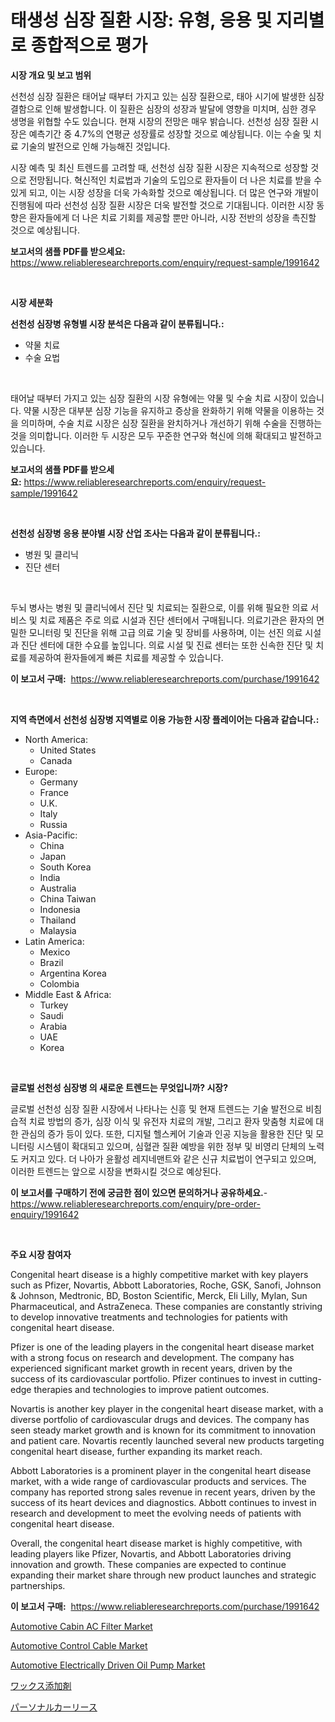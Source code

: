 <p><h1>태생성 심장 질환 시장: 유형, 응용 및 지리별로 종합적으로 평가</h1></p><p><strong>시장 개요 및 보고 범위</strong></p>
<p><p> 선천성 심장 질환은 태어날 때부터 가지고 있는 심장 질환으로, 태아 시기에 발생한 심장 결함으로 인해 발생합니다. 이 질환은 심장의 성장과 발달에 영향을 미치며, 심한 경우 생명을 위협할 수도 있습니다. 현재 시장의 전망은 매우 밝습니다. 선천성 심장 질환 시장은 예측기간 중 4.7%의 연평균 성장률로 성장할 것으로 예상됩니다. 이는 수술 및 치료 기술의 발전으로 인해 가능해진 것입니다.</p><p>시장 예측 및 최신 트렌드를 고려할 때, 선천성 심장 질환 시장은 지속적으로 성장할 것으로 전망됩니다. 혁신적인 치료법과 기술의 도입으로 환자들이 더 나은 치료를 받을 수 있게 되고, 이는 시장 성장을 더욱 가속화할 것으로 예상됩니다. 더 많은 연구와 개발이 진행됨에 따라 선천성 심장 질환 시장은 더욱 발전할 것으로 기대됩니다. 이러한 시장 동향은 환자들에게 더 나은 치료 기회를 제공할 뿐만 아니라, 시장 전반의 성장을 촉진할 것으로 예상됩니다.</p></p>
<p><strong>보고서의 샘플 PDF를 받으세요:</strong> <a href="https://www.reliableresearchreports.com/enquiry/request-sample/1991642">https://www.reliableresearchreports.com/enquiry/request-sample/1991642</a></p>
<p>&nbsp;</p>
<p><strong>시장 세분화</strong></p>
<p><strong>선천성 심장병 유형별 시장 분석은 다음과 같이 분류됩니다.:</strong></p>
<p><ul><li>약물 치료</li><li>수술 요법</li></ul></p>
<p>&nbsp;</p>
<p><p>태어날 때부터 가지고 있는 심장 질환의 시장 유형에는 약물 및 수술 치료 시장이 있습니다. 약물 시장은 대부분 심장 기능을 유지하고 증상을 완화하기 위해 약물을 이용하는 것을 의미하며, 수술 치료 시장은 심장 질환을 완치하거나 개선하기 위해 수술을 진행하는 것을 의미합니다. 이러한 두 시장은 모두 꾸준한 연구와 혁신에 의해 확대되고 발전하고 있습니다.</p></p>
<p><strong>보고서의 샘플 PDF를 받으세요:</strong>&nbsp;<a href="https://www.reliableresearchreports.com/enquiry/request-sample/1991642">https://www.reliableresearchreports.com/enquiry/request-sample/1991642</a></p>
<p>&nbsp;</p>
<p><strong> 선천성 심장병 응용 분야별 시장 산업 조사는 다음과 같이 분류됩니다.:</strong></p>
<p><ul><li>병원 및 클리닉</li><li>진단 센터</li></ul></p>
<p>&nbsp;</p>
<p><p>두뇌 병사는 병원 및 클리닉에서 진단 및 치료되는 질환으로, 이를 위해 필요한 의료 서비스 및 치료 제품은 주로 의료 시설과 진단 센터에서 구매됩니다. 의료기관은 환자의 면밀한 모니터링 및 진단을 위해 고급 의료 기술 및 장비를 사용하며, 이는 선진 의료 시설과 진단 센터에 대한 수요를 높입니다. 의료 시설 및 진료 센터는 또한 신속한 진단 및 치료를 제공하여 환자들에게 빠른 치료를 제공할 수 있습니다.</p></p>
<p><strong>이 보고서 구매:</strong>&nbsp; <a href="https://www.reliableresearchreports.com/purchase/1991642">https://www.reliableresearchreports.com/purchase/1991642</a></p>
<p>&nbsp;</p>
<p><strong>지역 측면에서 선천성 심장병 지역별로 이용 가능한 시장 플레이어는 다음과 같습니다.:</strong></p>
<p><ul>
    <li>
        North America:
        <ul>
            <li>United States</li>
            <li>Canada</li>
        </ul>
    </li>
    <li>
        Europe:
        <ul>
            <li>Germany</li>
            <li>France</li>
            <li>U.K.</li>
            <li>Italy</li>
            <li>Russia</li>
        </ul>
    </li>
    <li>
        Asia-Pacific:
        <ul>
            <li>China</li>
            <li>Japan</li>
            <li>South Korea</li>
            <li>India</li>
            <li>Australia</li>
            <li>China Taiwan</li>
            <li>Indonesia</li>
            <li>Thailand</li>
            <li>Malaysia</li>
        </ul>
    </li>
    <li>
        Latin America:
        <ul>
            <li>Mexico</li>
            <li>Brazil</li>
            <li>Argentina Korea</li>
            <li>Colombia</li>
        </ul>
    </li>
    <li>
        Middle East & Africa:
        <ul>
            <li>Turkey</li>
            <li>Saudi</li>
            <li>Arabia</li>
            <li>UAE</li>
            <li>Korea</li>
        </ul>
    </li>
    </ul></p>
<p>&nbsp;</p>
<p><strong>글로벌 선천성 심장병 의 새로운 트렌드는 무엇입니까? 시장?</strong></p>
<p><p>글로벌 선천성 심장 질환 시장에서 나타나는 신흥 및 현재 트렌드는 기술 발전으로 비침습적 치료 방법의 증가, 심장 이식 및 유전자 치료의 개발, 그리고 환자 맞춤형 치료에 대한 관심의 증가 등이 있다. 또한, 디지털 헬스케어 기술과 인공 지능을 활용한 진단 및 모니터링 시스템이 확대되고 있으며, 심혈관 질환 예방을 위한 정부 및 비영리 단체의 노력도 커지고 있다. 더 나아가 윤활성 레지네맨트와 같은 신규 치료법이 연구되고 있으며, 이러한 트렌드는 앞으로 시장을 변화시킬 것으로 예상된다.</p></p>
<p><strong>이 보고서를 구매하기 전에 궁금한 점이 있으면 문의하거나 공유하세요.</strong>- <a href="https://www.reliableresearchreports.com/enquiry/pre-order-enquiry/1991642">https://www.reliableresearchreports.com/enquiry/pre-order-enquiry/1991642</a></p>
<p>&nbsp;</p>
<p><strong>주요 시장 참여자</strong></p>
<p><p>Congenital heart disease is a highly competitive market with key players such as Pfizer, Novartis, Abbott Laboratories, Roche, GSK, Sanofi, Johnson & Johnson, Medtronic, BD, Boston Scientific, Merck, Eli Lilly, Mylan, Sun Pharmaceutical, and AstraZeneca. These companies are constantly striving to develop innovative treatments and technologies for patients with congenital heart disease.</p><p>Pfizer is one of the leading players in the congenital heart disease market with a strong focus on research and development. The company has experienced significant market growth in recent years, driven by the success of its cardiovascular portfolio. Pfizer continues to invest in cutting-edge therapies and technologies to improve patient outcomes.</p><p>Novartis is another key player in the congenital heart disease market, with a diverse portfolio of cardiovascular drugs and devices. The company has seen steady market growth and is known for its commitment to innovation and patient care. Novartis recently launched several new products targeting congenital heart disease, further expanding its market reach.</p><p>Abbott Laboratories is a prominent player in the congenital heart disease market, with a wide range of cardiovascular products and services. The company has reported strong sales revenue in recent years, driven by the success of its heart devices and diagnostics. Abbott continues to invest in research and development to meet the evolving needs of patients with congenital heart disease.</p><p>Overall, the congenital heart disease market is highly competitive, with leading players like Pfizer, Novartis, and Abbott Laboratories driving innovation and growth. These companies are expected to continue expanding their market share through new product launches and strategic partnerships.</p></p>
<p><strong>이 보고서 구매:</strong>&nbsp;&nbsp;<a href="https://www.reliableresearchreports.com/purchase/1991642">https://www.reliableresearchreports.com/purchase/1991642</a></p>
<p><p><a href="https://issuu.com/reportprime-2/docs/automotive-cabin-ac-filter-market-size-2030.pptx">Automotive Cabin AC Filter Market</a></p><p><a href="https://issuu.com/reportprime-2/docs/automotive-control-cable-market-size-2030.pptx">Automotive Control Cable Market</a></p><p><a href="https://github.com/jaidynmorantestelletmjzya/Market-Research-Report-List-2/blob/main/automotive-electrically-driven-oil-pump-market.md">Automotive Electrically Driven Oil Pump Market</a></p><p><a href="https://github.com/ReyesKohler20231/Market-Research-Report-List-1/blob/main/31260329562.md">ワックス添加剤</a></p><p><a href="https://github.com/adcxff01450218/Market-Research-Report-List-1/blob/main/83205019561.md">パーソナルカーリース</a></p></p>
